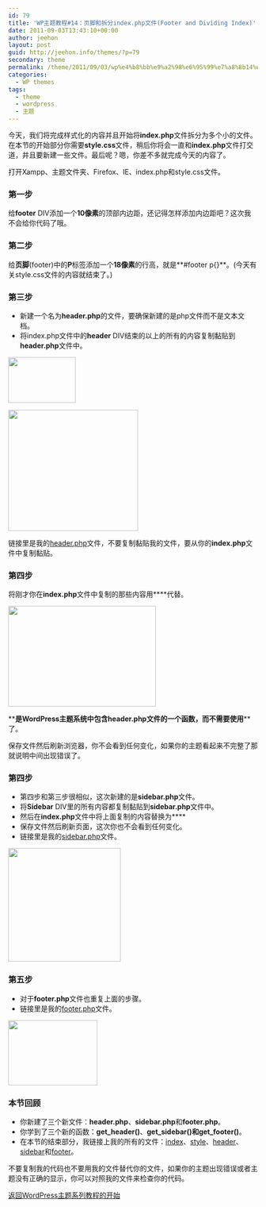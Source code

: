 ```yaml
---
id: 79
title: 'WP主题教程#14：页脚和拆分index.php文件(Footer and Dividing Index)'
date: 2011-09-03T13:43:10+00:00
author: jeehon
layout: post
guid: http://jeehon.info/themes/?p=79
secondary: theme
permalink: /theme/2011/09/03/wp%e4%b8%bb%e9%a2%98%e6%95%99%e7%a8%8b14%ef%bc%9a%e9%a1%b5%e8%84%9a%e5%92%8c%e6%8b%86%e5%88%86index-php%e6%96%87%e4%bb%b6footer-and-dividing-index/
categories:
  - WP themes
tags:
  - theme
  - wordpress
  - 主题
---
```

今天，我们将完成样式化的内容并且开始将**index.php**文件拆分为多个小的文件。在本节的开始部分你需要**style.css**文件，稍后你将会一直和**index.php**文件打交道，并且要新建一些文件。最后呢？嗯，你差不多就完成今天的内容了。

打开Xampp、主题文件夹、Firefox、IE、index.php和style.css文件。

### 第一步

给**footer** DIV添加一个**10像素**的顶部内边距，还记得怎样添加内边距吧？这次我不会给你代码了哦。

### 第二步

给**页脚**(footer)中的**P**标签添加一个**18像素**的行高，就是**#footer p{}**。(今天有关style.css文件的内容就结束了。)

### 第三步

  * 新建一个名为**header.php**的文件，要确保新建的是php文件而不是文本文档。
  * 将index.php文件中的**header** DIV结束的</div>以上的所有的内容复制黏贴到**header.php**文件中。

[<img src="http://jeehon.info/log/files/2011/08/create-headerphp.gif" alt="" title="create-headerphp" width="136" height="92" class="aligncenter size-full wp-image-905" />](http://jeehon.info/log/files/2011/08/create-headerphp.gif)
  
[<img src="http://jeehon.info/log/files/2011/08/copy-header.gif" alt="" title="copy-header" width="262" height="244" class="aligncenter size-full wp-image-906" />](http://jeehon.info/log/files/2011/08/copy-header.gif)
  
链接里是我的[header.php](http://jeehon.info/samples/header-lesson-14.txt)文件，不要复制黏贴我的文件，要从你的**index.php**文件中复制黏贴。

### 第四步

将刚才你在**index.php**文件中复制的那些内容用**<?php get_header(); ?>**代替。
  
[<img src="http://jeehon.info/log/files/2011/08/get-header.gif" alt="" title="get-header" width="298" height="203" class="aligncenter size-full wp-image-907" />](http://jeehon.info/log/files/2011/08/get-header.gif)
  
**<?php get_header(); ?>**是WordPress主题系统中包含header.php文件的一个函数，而不需要使用**<?php include (TEMPLATEPATH . ‘/header.php’); ?>**了。

保存文件然后刷新浏览器，你不会看到任何变化，如果你的主题看起来不完整了那就说明中间出现错误了。

### 第四步

  * 第四步和第三步很相似，这次新建的是**sidebar.php**文件。
  * 将**Sidebar** DIV里的所有内容都复制黏贴到**sidebar.php**文件中。
  * 然后在**index.php**文件中将上面复制的内容替换为**<?php get_sidebar(); ?>**
  * 保存文件然后刷新页面，这次你也不会看到任何变化。
  * 链接里是我的[sidebar.php](http://jeehon.info/samples/sidebar-lesson-14.txt)文件。

[<img src="http://jeehon.info/log/files/2011/08/get-sidebar.gif" alt="" title="get-sidebar" width="227" height="229" class="aligncenter size-full wp-image-908" />](http://jeehon.info/log/files/2011/08/get-sidebar.gif)

### 第五步

  * 对于**footer.php**文件也重复上面的步骤。
  * 链接里是我的[footer.php](http://jeehon.info/samples/footer-lesson-14.txt)文件。

[<img src="http://jeehon.info/log/files/2011/08/get-footer.gif" alt="" title="get-footer" width="180" height="131" class="aligncenter size-full wp-image-909" />](http://jeehon.info/log/files/2011/08/get-footer.gif)

### 本节回顾

  * 你新建了三个新文件：**header.php**、**sidebar.php**和**footer.php**。
  * 你学到了三个新的函数：**get_header()**、**get_sidebar()**和**get_footer()**。
  * 在本节的结束部分，我链接上我的所有的文件：[index](http://jeehon.info/samples/index-lesson-14.txt)、[style](http://jeehon.info/samples/style-lesson-14.txt)、[header](http://jeehon.info/samples/header-lesson-14.txt)、[sidebar](http://jeehon.info/samples/sidebar-lesson-14.txt)和[footer](http://jeehon.info/samples/footer-lesson-14.txt)。

不要复制我的代码也不要用我的文件替代你的文件，如果你的主题出现错误或者主题没有正确的显示，你可以对照我的文件来检查你的代码。

[返回WordPress主题系列教程的开始](http://jeehon.info/themes/)